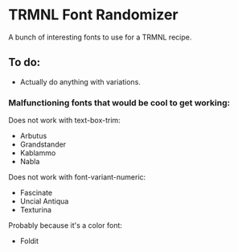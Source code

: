# TRMNL Font Randomizer

A bunch of interesting fonts to use for a TRMNL recipe.

## To do:

- Actually do anything with variations.

### Malfunctioning fonts that would be cool to get working:

Does not work with text-box-trim:

- Arbutus
- Grandstander
- Kablammo
- Nabla

Does not work with font-variant-numeric:

- Fascinate
- Uncial Antiqua
- Texturina

Probably because it's a color font:

- Foldit
